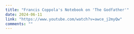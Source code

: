 ```yaml
---
title: "Francis Coppola's Notebook on 'The Godfather'"
date: 2024-06-11
link: "https://www.youtube.com/watch?v=awce_j2myQw"
comments: ""
---
```


